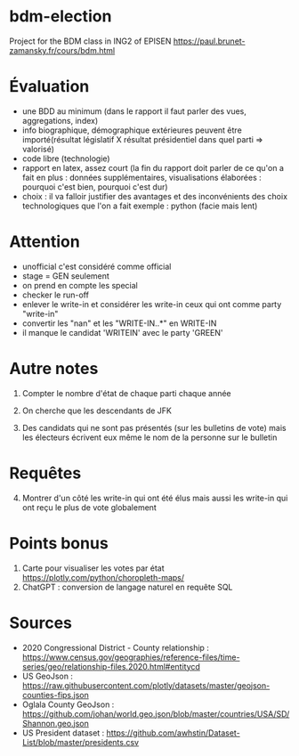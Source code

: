 # bdm-election
Project for the BDM class in ING2 of EPISEN
https://paul.brunet-zamansky.fr/cours/bdm.html

# Évaluation
- une BDD au minimum (dans le rapport il faut parler des vues, aggregations, index)
- info biographique, démographique extérieures peuvent être importé(résultat législatif X résultat présidentiel dans quel parti => valorisé)
- code libre (technologie)
- rapport en latex, assez court (la fin du rapport doit parler de ce qu'on a fait en plus : données supplémentaires, visualisations élaborées : pourquoi c'est bien, pourquoi c'est dur)
- choix : il va falloir justifier des avantages et des inconvénients des choix technologiques que l'on a fait
		exemple : python (facie mais lent)

# Attention
- unofficial c'est considéré comme official
- stage = GEN seulement
- on prend en compte les special
- checker le run-off
- enlever le write-in et considérer les write-in ceux qui ont comme party "write-in"
- convertir les "nan" et les "WRITE-IN..*" en WRITE-IN
- il manque le candidat 'WRITEIN' avec le party 'GREEN'

# Autre notes
1. Compter le nombre d'état de chaque parti chaque année
	
2. On cherche que les descendants de JFK

3. Des candidats qui ne sont pas présentés (sur les bulletins de vote)
mais les électeurs écrivent eux même le nom de la personne sur le bulletin

# Requêtes
4. Montrer d'un côté les write-in qui ont été élus
mais aussi les write-in qui ont reçu le plus de vote globalement

# Points bonus
1. Carte pour visualiser les votes par état
   https://plotly.com/python/choropleth-maps/
2. ChatGPT : conversion de langage naturel en requête SQL


# Sources
- 2020 Congressional District - County relationship : https://www.census.gov/geographies/reference-files/time-series/geo/relationship-files.2020.html#entitycd
- US GeoJson : https://raw.githubusercontent.com/plotly/datasets/master/geojson-counties-fips.json
- Oglala County GeoJson : https://github.com/johan/world.geo.json/blob/master/countries/USA/SD/Shannon.geo.json
- US President dataset : https://github.com/awhstin/Dataset-List/blob/master/presidents.csv